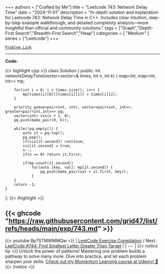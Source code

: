 
+++
authors = ["Crafted by Me"]
title = "Leetcode 743: Network Delay Time"
date = "2024-11-01"
description = "In-depth solution and explanation for Leetcode 743: Network Delay Time in C++. Includes clear intuition, step-by-step example walkthrough, and detailed complexity analysis—more insightful than official and community solutions."
tags = ["Graph","Depth-First Search","Breadth-First Search","Heap"]
categories = [
    "Medium"
]
series = ["Leetcode"]
+++



[`Problem Link`](https://leetcode.com/problems/network-delay-time/description/)

---

**Code:**

{{< highlight cpp >}}
class Solution {
public:
    int networkDelayTime(vector<vector<int>>& times, int n, int k) {
        map<int, map<int, int>> mp;
        
        for(int i = 0; i < times.size(); i++) {
            mp[times[i][0]][times[i][1]] = times[i][2];
        }
        
        priority_queue<pair<int, int>, vector<pair<int, int>>, greater<pair<int,int>>> pq;
        vector<int> vis(n + 1, 0);
        pq.push(make_pair(0, k));
        
        while(!pq.empty()) {
            auto it = pq.top();
            pq.pop();
            if(vis[it.second]) continue;
            vis[it.second] = true;
            n--;
            if(n == 0) return it.first;
            
            if(mp.count(it.second))
                for(auto [key, val]: mp[it.second]) {
                    pq.push(make_pair(val + it.first, key));
                }
        }
        return -1;
    }
};
{{< /highlight >}}

{{< ghcode "https://raw.githubusercontent.com/grid47/list/refs/heads/main/exp/743.md" >}}
---
{{< youtube Bp7STMWMMQw >}}
| [LeetCode Exercise Compilation](https://grid47.xyz/leetcode/) / Next : [LeetCode #744: Find Smallest Letter Greater Than Target](https://grid47.xyz/posts/leetcode_744) |
| --- |
{{< notice tip >}}
Unlock the power of patterns! Mastering one problem builds a pathway to solve many more. Dive into practice, and let each problem sharpen your skills. [Check out my Momentum Learning course at Udemy! 🚀 ](https://www.udemy.com/course/algorithms-and-data-structures-in-cpp/)
{{< /notice >}}

